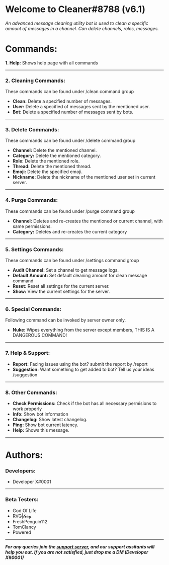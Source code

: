 # **Welcome to Cleaner#8788 (v6.1)**
*An advanced message cleaning utility bot is used to clean a specific amount of messages in a channel. Can delete channels, roles, messages.*

# **Commands:**
**1. Help:** Shows help page with all commands

------------


### **2. Cleaning Commands:**
These commands can be found under /clean command group
- **Clean:** Delete a specified number of messages.
- **User:** Delete a specified of messages sent by the mentioned user.
- **Bot:** Delete a specified number of messages sent by bots.

------------


### **3. Delete Commands:**
These commands can be found under /delete command group
- **Channel:** Delete the mentioned channel.
- **Category:** Delete the mentioned category.
- **Role:** Delete the mentioned role.
- **Thread:** Delete the mentioned thread.
- **Emoji:** Delete the specified emoji.
- **Nickname:** Delete the nickname of the mentioned user set in current server.

------------


### **4. Purge Commands:**
These commands can be found under /purge command group
- **Channel:** Deletes and re-creates the mentioned or current channel, with same permissions.
- **Category:** Deletes and re-creates the current category

------------


### **5. Settings Commands:**
These commands can be found under /settings command group
- **Audit Channel:** Set a channel to get message logs.
- **Default Amount:** Set default cleaning amount for clean message command
- **Reset:** Reset all settings for the current server.
- **Show:** View the current settings for the server.

------------


### **6. Special Commands:**
Following command can be invoked by server owner only.
- **Nuke:** Wipes everything from the server except members, THIS IS A DANGEROUS COMMAND!

------------


### **7. Help & Support:**
- **Report:** Facing issues using the bot? submit the report by /report
- **Suggestion:** Want something to get added to bot? Tell us your ideas /suggestion

------------


### **8. Other Commands:**
- **Check Permissions:** Check if the bot has all necessary permisions to work properly
- **Info:** Show bot information
- **Changelog:** Show latest changelog.
- **Ping:** Show bot current latency.
- **Help:** Shows this message.

------------


# **Authors:**
### **Developers:**
- Developer X#0001
------------
### **Beta Testers:**
- God Of Life
- RVG|𝓵𝓸𝓻𝔂
- FreshPenguin112
- TomClancy
- Powered
------------
***For any queries join the [support server](https://discord.gg/vfsBUqZNdr "support server"), and our support assitants will help you out. If you are not satisfied, just drop me a DM (Developer X#0001)***
